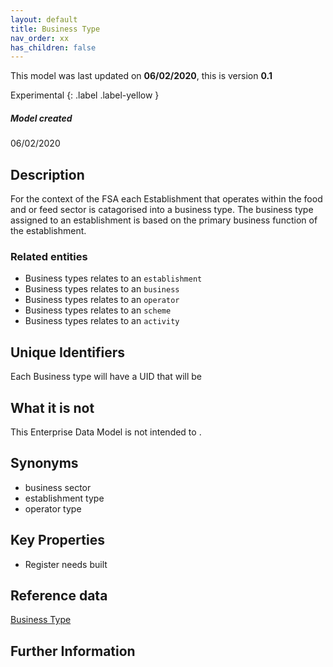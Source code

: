 ```yaml
---
layout: default
title: Business Type
nav_order: xx
has_children: false
---
```


This model was last updated on **06/02/2020**, this is version **0.1**

Experimental
{: .label .label-yellow }

##### Model created
06/02/2020

## Description
For the context of the FSA each Establishment that operates within the food and or feed sector is catagorised into a business type.  The business type assigned to an establishment is based on the primary business function of the establishment.

### Related entities
-   Business types relates to an `establishment`
-   Business types relates to an `business`
-   Business types relates to an `operator`
-   Business types relates to an `scheme`
-   Business types relates to an `activity`



## Unique Identifiers
Each Business type will have a UID that will be

## What it is not
This Enterprise Data Model is not intended to .

## Synonyms
*   business sector
*   establishment type
*   operator type

## Key Properties
*   Register needs built

## Reference data
[Business Type](https://data.food.gov.uk/codes/business/unified-establishment-type)

## Further Information
